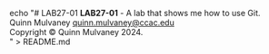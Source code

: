 echo "# LAB27-01
**LAB27-01** - A lab that shows me how to use Git.</br>
Quinn Mulvaney <quinn.mulvaney@ccac.edu></br>
Copyright &copy; Quinn Mulvaney 2024.</br>" > README.md
